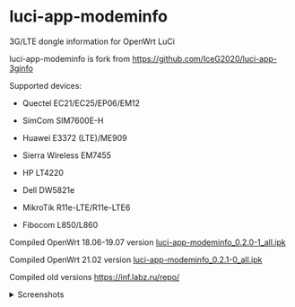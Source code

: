 # luci-app-modeminfo
3G/LTE dongle information for OpenWrt LuCi


luci-app-modeminfo is fork from https://github.com/IceG2020/luci-app-3ginfo

Supported devices:

 - Quectel EC21/EC25/EP06/EM12

 - SimCom SIM7600E-H

 - Huawei E3372 (LTE)/ME909

 - Sierra Wireless EM7455

 - HP LT4220

 - Dell DW5821e
 
 - MikroTik R11e-LTE/R11e-LTE6

 - Fibocom L850/L860


Compiled OpenWrt 18.06-19.07 version [luci-app-modeminfo_0.2.0-1_all.ipk](http://openwrt.132lan.ru/packages/packages-19.07/luci/luci-app-modeminfo_0.2.0-1_all.ipk)

Compiled OpenWrt 21.02 version [luci-app-modeminfo_0.2.1-0_all.ipk](http://openwrt.132lan.ru/packages/packages-21.02/luci/luci-app-modeminfo_0.2.1-0_all.ipk)

Сompiled old versions https://inf.labz.ru/repo/


<details>
   <summary>Screenshots</summary>

   ![](https://raw.githubusercontent.com/koshev-msk/luci-app-modeminfo/master/screenshots/modeminfo-network.png)
	
   ![](https://raw.githubusercontent.com/koshev-msk/luci-app-modeminfo/master/screenshots/modeminfo-hardware.png)

   ![](https://raw.githubusercontent.com/koshev-msk/luci-app-modeminfo/master/screenshots/modeminfo-setup.png)

</details>

